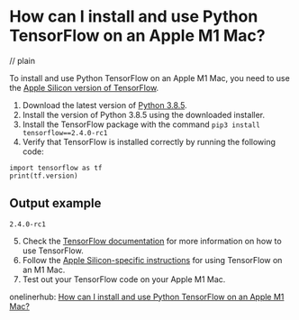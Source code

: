 # How can I install and use Python TensorFlow on an Apple M1 Mac?
// plain

To install and use Python TensorFlow on an Apple M1 Mac, you need to use the [Apple Silicon version of TensorFlow](https://github.com/apple/tensorflow_macos).

1. Download the latest version of [Python 3.8.5](https://www.python.org/downloads/release/python-385/).
2. Install the version of Python 3.8.5 using the downloaded installer.
3. Install the TensorFlow package with the command `pip3 install tensorflow==2.4.0-rc1`
4. Verify that TensorFlow is installed correctly by running the following code:

```
import tensorflow as tf
print(tf.version)
```

## Output example

```
2.4.0-rc1
```

5. Check the [TensorFlow documentation](https://www.tensorflow.org/api_docs/python/tf) for more information on how to use TensorFlow.
6. Follow the [Apple Silicon-specific instructions](https://github.com/apple/tensorflow_macos) for using TensorFlow on an M1 Mac.
7. Test out your TensorFlow code on your Apple M1 Mac.

onelinerhub: [How can I install and use Python TensorFlow on an Apple M1 Mac?](https://onelinerhub.com/python-tensorflow/how-can-i-install-and-use-python-tensorflow-on-an-apple-m--mac)